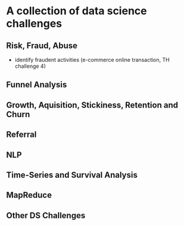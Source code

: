 # A collection of data science challenges
## Risk, Fraud, Abuse
- identify fraudent activities (e-commerce online transaction, TH challenge 4)
## Funnel Analysis
## Growth, Aquisition, Stickiness, Retention and Churn
## Referral
## NLP
## Time-Series and Survival Analysis
## MapReduce
## Other DS Challenges
